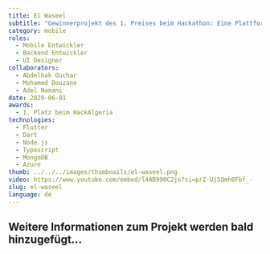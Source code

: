 ```yaml
---
title: El Waseel
subtitle: "Gewinnerprojekt des 1. Preises beim Hackathon: Eine Plattform, die lokale Institutionen, Regierung und Bürger verbindet. Gebaut mit Flutter, Express.js, MongoDB und Azure NLP."
category: mobile
roles:
  - Mobile Entwickler
  - Backend Entwickler
  - UI Designer
collaborators:
  - Abdelhak Ouchar
  - Mohamed Douzane
  - Adel Namani
date: 2020-06-01
awards:
  - 1. Platz beim HackAlgeria
technologies: 
  - Flutter
  - Dart
  - Node.js
  - Typescript
  - MongoDB
  - Azure
thumb: ../../../images/thumbnails/el-waseel.png
video: https://www.youtube.com/embed/l4AB990C2jo?si=prZ-Uj5Qmh0Fbf_-
slug: el-waseel
language: de
---
```


## Weitere Informationen zum Projekt werden bald hinzugefügt...